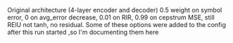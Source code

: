 Original architecture (4-layer encoder and decoder)
0.5 weight on symbol error, 0 on avg_error decrease, 0.01 on RIR, 0.99 on cepstrum MSE, still RElU not tanh, no residual. Some of 
these options were added to the config after this run started ,so I'm documenting them here

